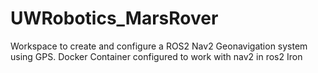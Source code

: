# UWRobotics_MarsRover

Workspace to create and configure a ROS2 Nav2 Geonavigation system using GPS. Docker Container configured to work with nav2 in ros2 Iron
